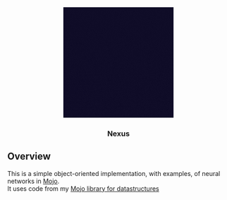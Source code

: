 <div align="center">
    <img src="NexusNet.gif" alt="Logo" width="250" height="250">

  <h3 align="center">Nexus</h3>
</div>   

## Overview
This is a simple object-oriented implementation, with examples, of neural networks in [Mojo](https://www.modular.com/max/mojo).  
It uses code from my [Mojo library for datastructures](https://github.com/Mathprogrammer5/Nexus-DSA)
